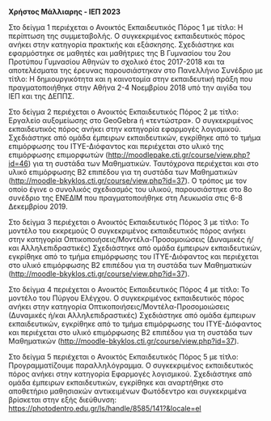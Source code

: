 **Χρήστος Μάλλιαρης - ΙΕΠ 2023**

Στο δείγμα 1 περιέχεται ο Ανοικτός Εκπαιδευτικός Πόρος 1 με τίτλο: Η περίπτωση της συμμεταβολής.
Ο συγκεκριμένος εκπαιδευτικός πόρος ανήκει στην κατηγορία πρακτικής και εξάσκησης.
Σχεδιάστηκε και εφαρμόστηκε σε μαθητές και μαθήτριες της Β Γυμνασίου του 2ου Προτύπου Γυμνασίου Αθηνών το σχολικό έτος 2017-2018 και τα αποτελέσματα της έρευνας παρουσιάστηκαν στο 
Πανελλήνιο Συνέδριο με τίτλο: Η δημιουργικότητα και η καινοτομία στην εκπαιδευτική πράξη που πραγματοποιήθηκε στην Αθήνα 2-4 Νοεμβρίου 2018 υπό την αιγίδα του ΙΕΠ και της ΔΕΠΠΣ. 

Στο δείγμα 2 περιέχεται ο Ανοικτός Εκπαιδευτικός Πόρος 2 με τίτλο: Εργαλείο αυξομείωσης στο GeoGebra ή «τεντώστρα».
Ο συγκεκριμένος εκπαιδευτικός πόρος ανήκει στην κατηγορία εφαρμογές λογισμικού.
Σχεδιάστηκε από ομάδα έμπειρων εκπαιδευτικών, εγκρίθηκε από το τμήμα επιμόρφωσης του ΙΤΥΕ-Διόφαντος και περιέχεται στο υλικό της επιμόρφωσης επιμορφωτών (http://moodlepake.cti.gr/course/view.php?id=46) για τη συστάδα των Μαθηματικών.
Ταυτόχρονα περιέχεται και στο υλικό επιμόρφωσης Β2 επιπέδου για τη συστάδα των Μαθηματικών (http://moodle-bkyklos.cti.gr/course/view.php?id=37).
Ο τρόπος με τον οποίο έγινε ο συνολικός σχεδιασμός του υλικού, παρουσιάστηκε στο 8ο συνέδριο της ΕΝΕΔΙΜ που πραγματοποιήθηκε στη Λευκωσία στις 6-8 Δεκεμβρίου 2019.

Στο δείγμα 3 περιέχεται ο Ανοικτός Εκπαιδευτικός Πόρος 3 με τίτλο: Το μοντέλο του εκκρεμούς
Ο συγκεκριμένος εκπαιδευτικός πόρος ανήκει στην κατηγορία Οπτικοποιήσεις/Μοντέλα-Προσομοιώσεις (Δυναμικές ή/και Αλληλεπιδραστικές)
Σχεδιάστηκε από ομάδα έμπειρων εκπαιδευτικών, εγκρίθηκε από το τμήμα επιμόρφωσης του ΙΤΥΕ-Διόφαντος και περιέχεται στο υλικό επιμόρφωσης Β2 επιπέδου για τη συστάδα των Μαθηματικών (http://moodle-bkyklos.cti.gr/course/view.php?id=37).

Στο δείγμα 4 περιέχεται ο Ανοικτός Εκπαιδευτικός Πόρος 4 με τίτλο: Το μοντέλο του Πύργου Ελέγχου.
Ο συγκεκριμένος εκπαιδευτικός πόρος ανήκει στην κατηγορία Οπτικοποιήσεις/Μοντέλα-Προσομοιώσεις (Δυναμικές ή/και Αλληλεπιδραστικές)
Σχεδιάστηκε από ομάδα έμπειρων εκπαιδευτικών, εγκρίθηκε από το τμήμα επιμόρφωσης του ΙΤΥΕ-Διόφαντος και περιέχεται στο υλικό επιμόρφωσης Β2 επιπέδου για τη συστάδα των Μαθηματικών (http://moodle-bkyklos.cti.gr/course/view.php?id=37).

Στο δείγμα 5 περιέχεται ο Ανοικτός Εκπαιδευτικός Πόρος 5 με τίτλο: Προγραμματίζουμε παραλληλόγραμμα.
Ο συγκεκριμένος εκπαιδευτικός πόρος ανήκει στην κατηγορία Εφαρμογές λογισμικού.
Σχεδιάστηκε από ομάδα έμπειρων εκπαιδευτικών, εγκρίθηκε και αναρτήθηκε στο αποθετήριο μαθησιακών αντικειμένων Φωτόδεντρο και συγκεκριμένα βρίσκεται στην εξής διεύθυνση:
https://photodentro.edu.gr/ls/handle/8585/141?&locale=el

